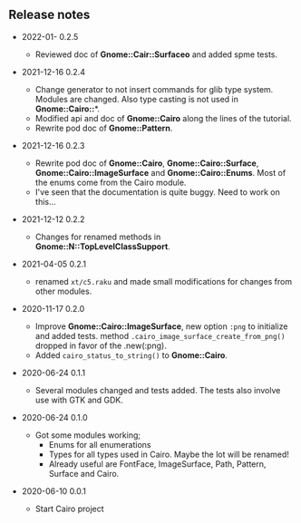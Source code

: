 ## Release notes
* 2022-01- 0.2.5
  * Reviewed doc of **Gnome::Cair::Surfaceo** and added spme tests.

* 2021-12-16 0.2.4
  * Change generator to not insert commands for glib type system. Modules are changed. Also type casting is not used in **Gnome::Cairo::**\*.
  * Modified api and doc of **Gnome::Cairo** along the lines of the tutorial.
  * Rewrite pod doc of **Gnome::Pattern**.

<!--
  * **Gnome::Cairo::Path** is deprecated because the structure `cairo_path_t` is enough to work with. Furthermore there are no specific native functions to manipulate paths. These are all done in **Gnome::Cairo::Cairo**.
-->

* 2021-12-16 0.2.3
  * Rewrite pod doc of **Gnome::Cairo**, **Gnome::Cairo::Surface**, **Gnome::Cairo::ImageSurface** and **Gnome::Cairo::Enums**. Most of the enums come from the Cairo module.
  * I've seen that the documentation is quite buggy. Need to work on this…

* 2021-12-12 0.2.2
  * Changes for renamed methods in **Gnome::N::TopLevelClassSupport**.

* 2021-04-05 0.2.1
  * renamed `xt/c5.raku` and made small modifications for changes from other modules.

* 2020-11-17 0.2.0
  * Improve **Gnome::Cairo::ImageSurface**, new option `:png` to initialize and added tests. method `.cairo_image_surface_create_from_png()` dropped in favor of the .new(:png).
  * Added `cairo_status_to_string()` to **Gnome::Cairo**.

* 2020-06-24 0.1.1
  * Several modules changed and tests added. The tests also involve use with GTK and GDK.

* 2020-06-24 0.1.0
  * Got some modules working;
    * Enums for all enumerations
    * Types for all types used in Cairo. Maybe the lot will be renamed!
    * Already useful are FontFace, ImageSurface, Path, Pattern, Surface and Cairo.

* 2020-06-10 0.0.1
  * Start Cairo project

